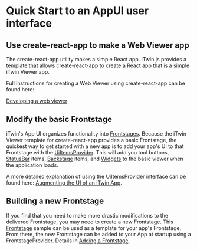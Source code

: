 # Quick Start to an AppUI user interface

## Use create-react-app to make a Web Viewer app

The create-react-app utility makes a simple React app. iTwin.js provides a template that allows create-react-app to create a React app that is a simple iTwin Viewer app.

Full instructions for creating a Web Viewer using create-react-app can be found here:

[Developing a web viewer](../tutorials/develop-web-viewer.md)

## Modify the basic Frontstage

iTwin's App UI organizes functionality into [Frontstages](./framework/Frontstages.md). Because the iTwin Viewer template for create-react-app provides a basic Frontstage, the quickest way to get started with a new app is to add your app's UI to that Frontstage with the [UiItemsProvider](./abstract/UiItemsProvider.md). This will add you tool buttons, [StatusBar](./framework/StatusBar.md) items, [Backstage](./framework/Backstage.md) items, and [Widgets](./framework/Widgets.md) to the basic viewer when the application loads.

A more detailed explanation of using the UiItemsProvider interface can be found here: [Augmenting the UI of an iTwin App](./AugmentingUI.md).

## Building a new Frontstage

If you find that you need to make more drastic modifications to the delivered Frontstage, you may need to create a new Frontstage. This [Frontstage](./FrontstageUi2.md) sample can be used as a template for your app's Frontstage. From there, the new Frontstage can be added to your App at startup using a FrontstageProvider. Details in [Adding a Frontstage](./AugmentingUI.md#Adding-a-Frontstage).

